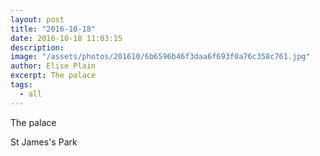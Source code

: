 ```yaml
---
layout: post
title: "2016-10-18"
date: 2016-10-18 11:03:15
description: 
image: "/assets/photos/201610/6b6596b46f3daa6f693f0a76c358c761.jpg"
author: Elise Plain
excerpt: The palace
tags: 
  - all
---
```


The palace
<p></p>
St James&#39;s Park